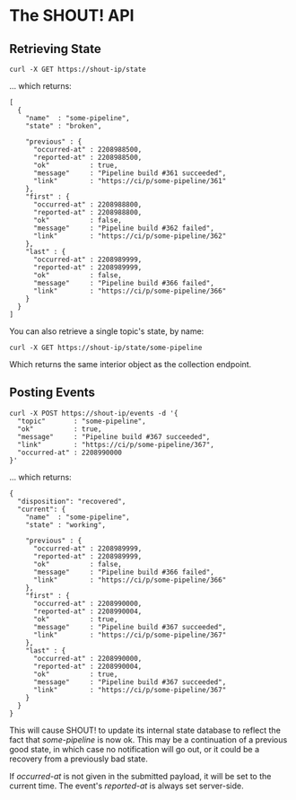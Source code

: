 # The SHOUT! API

## Retrieving State

```
curl -X GET https://shout-ip/state
```

... which returns:

```
[
  {
    "name"  : "some-pipeline",
    "state" : "broken",

    "previous" : {
      "occurred-at" : 2208988500,
      "reported-at" : 2208988500,
      "ok"          : true,
      "message"     : "Pipeline build #361 succeeded",
      "link"        : "https://ci/p/some-pipeline/361"
    },
    "first" : {
      "occurred-at" : 2208988800,
      "reported-at" : 2208988800,
      "ok"          : false,
      "message"     : "Pipeline build #362 failed",
      "link"        : "https://ci/p/some-pipeline/362"
    },
    "last" : {
      "occurred-at" : 2208989999,
      "reported-at" : 2208989999,
      "ok"          : false,
      "message"     : "Pipeline build #366 failed",
      "link"        : "https://ci/p/some-pipeline/366"
    }
  }
]
```

You can also retrieve a single topic's state, by name:

```
curl -X GET https://shout-ip/state/some-pipeline
```

Which returns the same interior object as the collection endpoint.



## Posting Events

```
curl -X POST https://shout-ip/events -d '{
  "topic"       : "some-pipeline",
  "ok"          : true,
  "message"     : "Pipeline build #367 succeeded",
  "link"        : "https://ci/p/some-pipeline/367",
  "occurred-at" : 2208990000
}'
```

... which returns:

```
{
  "disposition": "recovered",
  "current": {
    "name"  : "some-pipeline",
    "state" : "working",

    "previous" : {
      "occurred-at" : 2208989999,
      "reported-at" : 2208989999,
      "ok"          : false,
      "message"     : "Pipeline build #366 failed",
      "link"        : "https://ci/p/some-pipeline/366"
    },
    "first" : {
      "occurred-at" : 2208990000,
      "reported-at" : 2208990004,
      "ok"          : true,
      "message"     : "Pipeline build #367 succeeded",
      "link"        : "https://ci/p/some-pipeline/367"
    },
    "last" : {
      "occurred-at" : 2208990000,
      "reported-at" : 2208990004,
      "ok"          : true,
      "message"     : "Pipeline build #367 succeeded",
      "link"        : "https://ci/p/some-pipeline/367"
    }
  }
}
```

This will cause SHOUT! to update its internal state database to
reflect the fact that _some-pipeline_ is now ok.  This may be a
continuation of a previous good state, in which case no
notification will go out, or it could be a recovery from a
previously bad state.

If _occurred-at_ is not given in the submitted payload, it will be
set to the current time.  The event's _reported-at_ is always set
server-side.
